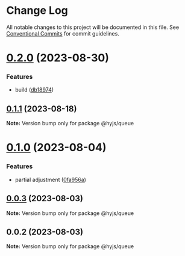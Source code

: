 # Change Log

All notable changes to this project will be documented in this file.
See [Conventional Commits](https://conventionalcommits.org) for commit guidelines.

# [0.2.0](https://github.com/heiyehk/hyjs/compare/@hyjs/queue@0.1.1...@hyjs/queue@0.2.0) (2023-08-30)

### Features

- build ([db18974](https://github.com/heiyehk/hyjs/commit/db18974529d0583051306a5cd95a1c6f4a41b187))

## [0.1.1](https://github.com/heiyehk/hyjs/compare/@hyjs/queue@0.1.0...@hyjs/queue@0.1.1) (2023-08-18)

**Note:** Version bump only for package @hyjs/queue

# [0.1.0](https://github.com/heiyehk/hyjs/compare/@hyjs/queue@0.0.3...@hyjs/queue@0.1.0) (2023-08-04)

### Features

- partial adjustment ([0fa956a](https://github.com/heiyehk/hyjs/commit/0fa956a649f8269238f30c5e52ef33b0c28f33ec))

## [0.0.3](https://github.com/heiyehk/hyjs/compare/@hyjs/queue@0.0.2...@hyjs/queue@0.0.3) (2023-08-03)

**Note:** Version bump only for package @hyjs/queue

## 0.0.2 (2023-08-03)

**Note:** Version bump only for package @hyjs/queue
